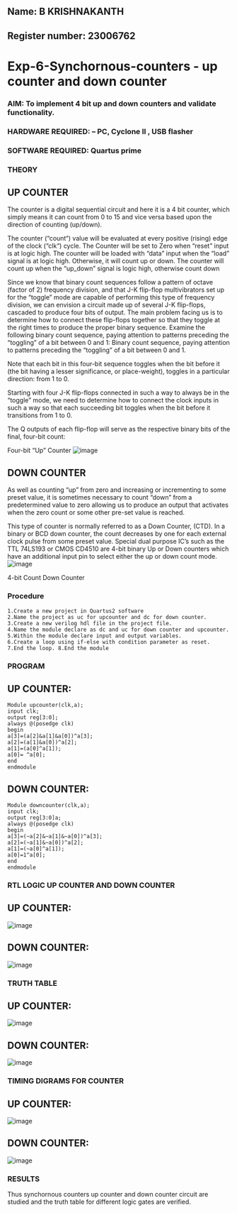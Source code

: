 ## Name: B KRISHNAKANTH
## Register number: 23006762
# Exp-6-Synchornous-counters - up counter and down counter 
### AIM: To implement 4 bit up and down counters and validate  functionality.
### HARDWARE REQUIRED:  – PC, Cyclone II , USB flasher
### SOFTWARE REQUIRED:   Quartus prime
### THEORY 

## UP COUNTER 
The counter is a digital sequential circuit and here it is a 4 bit counter, which simply means it can count from 0 to 15 and vice versa based upon the direction of counting (up/down). 

The counter (“count“) value will be evaluated at every positive (rising) edge of the clock (“clk“) cycle.
The Counter will be set to Zero when “reset” input is at logic high.
The counter will be loaded with “data” input when the “load” signal is at logic high. Otherwise, it will count up or down.
The counter will count up when the “up_down” signal is logic high, otherwise count down

Since we know that binary count sequences follow a pattern of octave (factor of 2) frequency division, and that J-K flip-flop multivibrators set up for the “toggle” mode are capable of performing this type of frequency division, we can envision a circuit made up of several J-K flip-flops, cascaded to produce four bits of output.
The main problem facing us is to determine how to connect these flip-flops together so that they toggle at the right times to produce the proper binary sequence.
Examine the following binary count sequence, paying attention to patterns preceding the “toggling” of a bit between 0 and 1:
Binary count sequence, paying attention to patterns preceding the “toggling” of a bit between 0 and 1.

Note that each bit in this four-bit sequence toggles when the bit before it (the bit having a lesser significance, or place-weight), toggles in a particular direction: from 1 to 0.



 
 

Starting with four J-K flip-flops connected in such a way to always be in the “toggle” mode, we need to determine how to connect the clock inputs in such a way so that each succeeding bit toggles when the bit before it transitions from 1 to 0.

The Q outputs of each flip-flop will serve as the respective binary bits of the final, four-bit count:

 
 

Four-bit “Up” Counter
![image](https://user-images.githubusercontent.com/36288975/169644758-b2f4339d-9532-40c5-af40-8f4f8c942e2c.png)



## DOWN COUNTER 

As well as counting “up” from zero and increasing or incrementing to some preset value, it is sometimes necessary to count “down” from a predetermined value to zero allowing us to produce an output that activates when the zero count or some other pre-set value is reached.

This type of counter is normally referred to as a Down Counter, (CTD). In a binary or BCD down counter, the count decreases by one for each external clock pulse from some preset value. Special dual purpose IC’s such as the TTL 74LS193 or CMOS CD4510 are 4-bit binary Up or Down counters which have an additional input pin to select either the up or down count mode.
![image](https://user-images.githubusercontent.com/36288975/169644844-1a14e123-7228-4ed8-81a9-eb937dff4ac8.png)


4-bit Count Down Counter
### Procedure
```
1.Create a new project in Quartus2 software
2.Name the project as uc for upcounter and dc for down counter. 
3.Create a new verilog hdl file in the project file. 
4.Name the module declare as dc and uc for down counter and upcounter. 
5.Within the module declare input and output variables.
6.Create a loop using if-else with condition parameter as reset. 
7.End the loop. 8.End the module
```


### PROGRAM 

## UP COUNTER:
```
Module upcounter(clk,a);
input clk;
output reg[3:0];
always @(posedge clk)
begin
a[3]=(a[2]&a[1]&a[0])^a[3];
a[2]=(a[1]&a[0])^a[2];
a[1]=(a[0]^a[1]);
a[0]= ^a[0];
end
endmodule
```
## DOWN COUNTER:
```
Module downcounter(clk,a);
input clk;
output reg[3:0]a;
always @(posedge clk)
begin
a[3]=(~a[2]&~a[1]&~a[0])^a[3];
a[2]=(~a[1]&~a[0])^a[2];
a[1]=(~a[0]^a[1]);
a[0]=1^a[0];
end
endmodule
```

### RTL LOGIC UP COUNTER AND DOWN COUNTER  

## UP COUNTER:
![image](https://github.com/Krishnakanth23006762/Exp-7-Synchornous-counters-/assets/138849446/8c468e41-b019-40fc-9fda-714ac600aafe)

## DOWN COUNTER:
![image](https://github.com/Krishnakanth23006762/Exp-7-Synchornous-counters-/assets/138849446/44da3457-55ac-41dd-b538-97717d3c5699)


### TRUTH TABLE 

## UP COUNTER:
![image](https://github.com/Krishnakanth23006762/Exp-7-Synchornous-counters-/assets/138849446/49827b3e-20e8-4e10-86d4-940d111fbb98)

## DOWN COUNTER:
![image](https://github.com/Krishnakanth23006762/Exp-7-Synchornous-counters-/assets/138849446/eff78b8a-3977-4400-8f96-6b34537c2e05)

### TIMING DIGRAMS FOR COUNTER  

## UP COUNTER:
![image](https://github.com/Krishnakanth23006762/Exp-7-Synchornous-counters-/assets/138849446/48749290-4028-466e-a32e-551bd8976452)

## DOWN COUNTER:
![image](https://github.com/Krishnakanth23006762/Exp-7-Synchornous-counters-/assets/138849446/32019e58-0461-4d6b-be85-35a663c4a32d)


### RESULTS 
Thus synchornous counters up counter and down counter circuit are studied and the truth table for different logic gates are verified.
